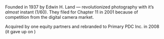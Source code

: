 Founded in 1937 by Edwin H. Land — revolutionized photography with it’s *almost* instant (1/60). They filed for Chapter 11 in 2001 because of competition from the digital camera market.

Acquired by one equity partners and rebranded to Primary PDC Inc. in 2008 (it gave up on )